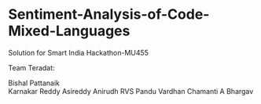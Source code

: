 # Sentiment-Analysis-of-Code-Mixed-Languages
Solution for Smart India Hackathon-MU455


Team Teradat:

Bishal Pattanaik\
Karnakar Reddy Asireddy
Anirudh RVS
Pandu Vardhan
Chamanti A
Bhargav
